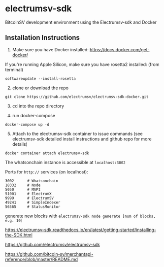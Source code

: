 # electrumsv-sdk
BitcoinSV development environment using the Electrumsv-sdk and Docker

## Installation Instructions

1. Make sure you have Docker installed: https://docs.docker.com/get-docker/

  If you're running Apple Silicon, make sure you have rosetta2 installed: (from terminal) 
  
  ```softwareupdate --install-rosetta```

2. clone or download the repo

  ```git clone https://github.com/electrumsv/electrumsv-sdk-docker.git```

3. cd into the repo directory

4. run docker-compose

  ```docker-compose up -d```

5. Attach to the electrumsv-sdk container to issue commands (see electrumsv-sdk detailed install instructions and github repo for more details)

  ```docker container attach electrumsv-sdk```


The whatsonchain instance is accessible at ```localhost:3002```

Ports for `http://` services (on localhost):

    3002      # Whatsonchain
    18332     # Node
    5050      # MAPI
    51001     # ElectrumX
    9999      # ElectrumSV
    49241     # SimpleIndexer
    56565     # StatusMonitor

generate new blocks with ```electrumsv-sdk node generate [num of blocks, e.g. 10]```

https://electrumsv-sdk.readthedocs.io/en/latest/getting-started/installing-the-SDK.html

https://github.com/electrumsv/electrumsv-sdk

https://github.com/bitcoin-sv/merchantapi-reference/blob/master/README.md
